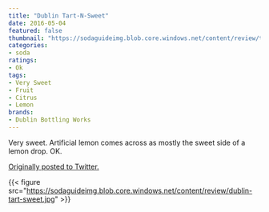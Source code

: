 ```yaml
---
title: "Dublin Tart-N-Sweet"
date: 2016-05-04
featured: false
thumbnail: "https://sodaguideimg.blob.core.windows.net/content/review/thumbs/dublin-tart-sweet.jpg"
categories:
- soda
ratings:
- Ok
tags:
- Very Sweet
- Fruit
- Citrus
- Lemon
brands:
- Dublin Bottling Works
---
```


Very sweet. Artificial lemon comes across as mostly the sweet side of a lemon drop. OK.

[Originally posted to Twitter.](https://twitter.com/Cavorter/status/728046145650446336)

{{< figure src="https://sodaguideimg.blob.core.windows.net/content/review/dublin-tart-sweet.jpg" >}}

